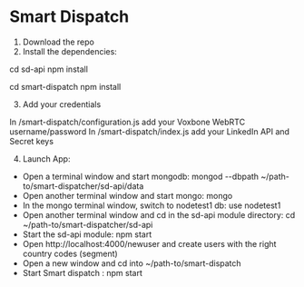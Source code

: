 Smart Dispatch
===============


1. Download the repo
2. Install the dependencies:

  cd sd-api
  npm install
  
  cd smart-dispatch
  npm install

3. Add your credentials

  In /smart-dispatch/configuration.js add your Voxbone WebRTC username/password
  In /smart-dispatch/index.js add your LinkedIn API and Secret keys

4. Launch App:

  *   Open a terminal window and start mongodb: mongod --dbpath ~/path-to/smart-dispatcher/sd-api/data
  *   Open another terminal window and start mongo: mongo
  *   In the mongo terminal window, switch to nodetest1 db: use nodetest1
  *   Open another terminal window and cd in the sd-api module directory: cd ~/path-to/smart-dispatcher/sd-api
  *   Start the sd-api module: npm start
  *   Open http://localhost:4000/newuser and create users with the right country codes (segment)
  *   Open a new window and cd into ~/path-to/smart-dispatch
  *   Start Smart dispatch : npm start
